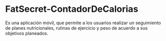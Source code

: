 # FatSecret-ContadorDeCalorias
Es una aplicación móvil, que permite a los usuarios realizar un seguimiento de planes nutricionales, rutinas de ejercicio y peso de acuerdo a sus objetivos planeados.
